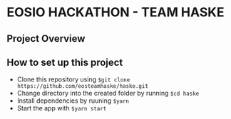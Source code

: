 # EOSIO HACKATHON - TEAM HASKE

## Project Overview

## How to set up this project

- Clone this repository using `$git clone https://github.com/eosteamhaske/haske.git`
- Change directory into the created folder by running `$cd haske`
- Install dependencies by ruuning `$yarn`
- Start the app with `$yarn start`

